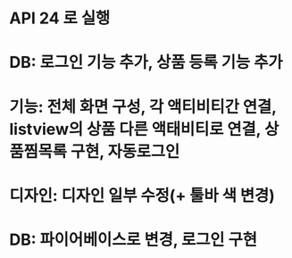 # API 24 로 실행

# DB: 로그인 기능 추가, 상품 등록 기능 추가

# 기능: 전체 화면 구성, 각 액티비티간 연결, listview의 상품 다른 액태비티로 연결, 상품찜목록 구현, 자동로그인

# 디자인: 디자인 일부 수정(+ 툴바 색 변경)

# DB: 파이어베이스로 변경, 로그인 구현